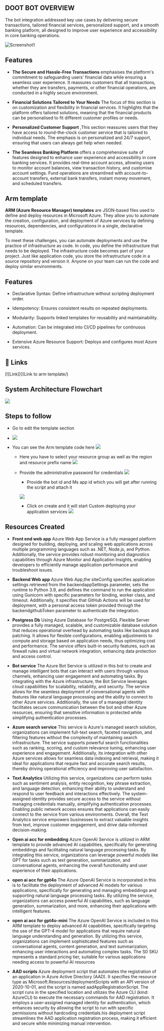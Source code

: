 
## DOOT BOT OVERVIEW
The bot integration addressed key use cases by delivering secure transactions, tailored financial services, personalized support, and a smooth banking platform, all designed to improve user experience and accessibility in core banking operations.



![Screenshot1](https://github.com/Gauravgesture/Pythonencrypt/blob/334587f5a3aea19f88bd3d335f8029a6ddf1c576/screenshot1.png)
## Features

- **The Secure and Hassle-Free Transactions** emphasises the platform's commitment to safeguarding users' financial data while ensuring a seamless user experience. It reassures customers that all transactions, whether they are transfers, payments, or other financial operations, are conducted in a highly secure environment. 

- **Financial Solutions Tailored to Your Needs** The focus of this section is on customization and flexibility in financial services. It highlights that the platform offers tailored solutions, meaning that the financial products can be personalised to fit different customer profiles or needs.

- **Personalized Customer Support** ,This section reassures users that they have access to round-the-clock customer service that is tailored to individual needs. The emphasis is on personalized and 24/7 support, ensuring that users can always get help when needed.

- **The Seamless Banking Platform** offers a comprehensive suite of features designed to enhance user experience and accessibility in core banking services. It provides real-time account access, allowing users to monitor account balances, view transaction history, and customise account settings. Fund operations are streamlined with account-to-account transfers, external bank transfers, instant money movement, and scheduled transfers. 






## Arm template
**ARM (Azure Resource Manager) templates** are JSON-based files used to define and deploy resources in Microsoft Azure. They allow you to automate the creation, configuration, and deployment of Azure services by defining resources, dependencies, and configurations in a single, declarative template.

To meet these challenges, you can automate deployments and use the practice of infrastructure as code. In code, you define the infrastructure that needs to be deployed. The infrastructure code becomes part of your project. Just like application code, you store the infrastructure code in a source repository and version it. Anyone on your team can run the code and deploy similar environments.

## Features
- Declarative Syntax: Define infrastructure without scripting deployment order.

- Idempotency: Ensures consistent results on repeated deployments.

- Modularity: Supports linked templates for reusability and maintainability.

- Automation: Can be integrated into CI/CD pipelines for continuous deployment.

- Extensive Azure Resource Support: Deploys and configures most Azure services.



## 🔗 Links
[![Link])](Link to arm template/)

## System Architecture Flowchart

![](https://github.com/Gauravgesture/Pythonencrypt/blob/bd9a84dd23d7fba07ec97c1a3a28bdfa222beb3d/Screenshot%202024-10-24%20151042.png)


## Steps to follow
- Go to edit the template section
- 
  ![](https://github.com/Gauravgesture/Pythonencrypt/blob/d1720755e16a93f9b6bc408ba13f783b6381c5be/Screenshot%202024-10-25%20104824.png)

- You can see the Arm template code here
  ![](https://github.com/Gauravgesture/Pythonencrypt/blob/d1720755e16a93f9b6bc408ba13f783b6381c5be/Screenshot%202024-10-25%20104848.png)

  - Here you have to select your resource group as well as the region and resource prefix name
    ![](https://github.com/Gauravgesture/Pythonencrypt/blob/d1720755e16a93f9b6bc408ba13f783b6381c5be/Screenshot%202024-10-25%20104933.png)

  - Provide the administrative password for credentials
    ![](https://github.com/Gauravgesture/Pythonencrypt/blob/d1720755e16a93f9b6bc408ba13f783b6381c5be/Screenshot%202024-10-25%20104943.png)

    - Provide the bot id and Ms app id which you will get after running the script and attach it

    ![](https://github.com/Gauravgesture/Pythonencrypt/blob/d1720755e16a93f9b6bc408ba13f783b6381c5be/Screenshot%202024-10-25%20104952.png)

    - Click on create and it will start Custom deploying your application services
   ![](https://github.com/Gauravgesture/Pythonencrypt/blob/9975750d9a8deb8c715d2dfa37b9d1c50f45d9d3/Screenshot%202024-10-25%20101550.png)

   




##  Resources Created
- __Front end web app__
Azure Web App Service is a fully managed platform designed for building, deploying, and scaling web applications across multiple programming languages such as .NET, Node.js, and Python. Additionally, the service provides robust monitoring and diagnostics capabilities through Azure Monitor and Application Insights, enabling developers to efficiently manage application performance and troubleshoot issues.

- __Backend Web app__
 Azure Web App,the siteConfig specifies application settings retrieved from the backendappSettings parameter, sets the runtime to Python 3.9, and defines the command to run the application using Gunicorn with specific parameters for binding, worker class, and timeout. Additionally, it specifies that GitHub Actions will be used for deployment, with a personal access token provided through the backendgithubToken parameter to authenticate the integration.

- __Postgress Db__
Using Azure Database for PostgreSQL Flexible Server provides a fully managed, scalable, and customizable database solution that reduces operational overhead by automating tasks like backups and patching. It allows for flexible configurations, enabling adjustments to compute and storage based on application needs, thus optimizing cost and performance. The service offers built-in security features, such as firewall rules and virtual network integration, enhancing data protection and access control.



- __Bot service__
The Azure Bot Service is utilized in this bot to create and manage intelligent bots that can interact with users through various channels, enhancing user engagement and automating tasks. By integrating with the Azure infrastructure, the Bot Service leverages cloud capabilities for scalability, reliability, and security. The service allows for the seamless deployment of conversational agents with features like natural language processing and the ability to connect to other Azure services. Additionally, the use of a managed identity facilitates secure communication between the bot and other Azure resources, ensuring that sensitive information is protected while simplifying authentication processes.


- __Azure search service__
This service is Azure's managed search solution, organizations can implement full-text search, faceted navigation, and filtering features without the complexity of maintaining search infrastructure. The service supports powerful search functionalities such as ranking, scoring, and custom relevance tuning, enhancing user experience and engagement. Additionally, its integration with other Azure services allows for seamless data indexing and retrieval, making it ideal for applications that require fast and accurate search results, thereby driving operational efficiency and improving user satisfaction.

- __Text Analytics__
Utilizing this service, organizations can perform tasks such as sentiment analysis, entity recognition, key phrase extraction, and language detection, enhancing their ability to understand and respond to user feedback and interactions effectively. The system-assigned identity provides secure access to the service without managing credentials manually, simplifying authentication processes. Enabling public network access ensures that applications can easily connect to the service from various environments. Overall, the Text Analytics service empowers businesses to extract valuable insights from text, improve customer engagement, and drive data-informed decision-making.

- __Open ai acc for embedding__
Azure OpenAI Service is utilized in ARM template to provide advanced AI capabilities, specifically for generating embeddings and facilitating natural language processing tasks. By integrating this service, organizations can leverage powerful models like GPT for tasks such as text generation, summarization, and conversational agents, enhancing the overall functionality and user experience of their applications.


-  __open ai acc for gpt4o__
The Azure OpenAI Service is incorporated in this is to facilitate the deployment of advanced AI models for various applications, specifically for generating and managing embeddings and supporting natural language processing tasks. By utilizing the service, organizations can access powerful AI capabilities, such as language generation, summarization, and more, enhancing their applications with intelligent features.

-  __open ai acc for gpt4o-mini__
The Azure OpenAI Service is included in this ARM template to deploy advanced AI capabilities, specifically targeting the use of the GPT-4 model for applications that require natural language understanding and generation. By utilizing this service, organizations can implement sophisticated features such as conversational agents, content generation, and text summarization, enhancing user interactions and automating complex tasks. The S0 SKU represents a standard pricing tier, suitable for various applications needing access to powerful AI resources

- __AAD scripts__
Azure deployment script that automates the registration of an application in Azure Active Directory (AAD). It specifies the resource type as Microsoft.Resources/deploymentScripts with an API version of 2020-10-01, and the script is named aadAppRegistrationScript. The script runs in the specified location and utilizes the Azure CLI (kind: AzureCLI) to execute the necessary commands for AAD registration. It employs a user-assigned managed identity for authentication, which enhances security by allowing the script to run with specific permissions without hardcoding credentials.his deployment script streamlines the AAD application registration process, making it efficient and secure while minimizing manual intervention.

